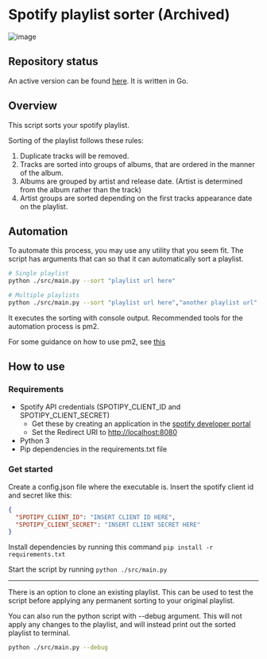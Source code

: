 # Spotify playlist sorter (Archived)

![image](./github/my-spotify-playlist-sorter.png)

## Repository status

An active version can be found [here](https://github.com/j0h-dev/my-spotify-playlist-sorter-go). It is written in Go.

## Overview

This script sorts your spotify playlist.

Sorting of the playlist follows these rules:

1. Duplicate tracks will be removed.
2. Tracks are sorted into groups of albums, that are ordered in the manner of the album.
3. Albums are grouped by artist and release date. (Artist is determined from the album rather than the track)
4. Artist groups are sorted depending on the first tracks appearance date on the playlist.

## Automation

To automate this process, you may use any utility that you seem fit.
The script has arguments that can so that it can automatically sort a playlist.

```bash
# Single playlist
python ./src/main.py --sort "playlist url here"

# Multiple playlists
python ./src/main.py --sort "playlist url here","another playlist url"
```

It executes the sorting with console output.
Recommended tools for the automation process is pm2.

For some guidance on how to use pm2, see [this](https://pm2.keymetrics.io/docs/usage/quick-start/)

## How to use

### Requirements

- Spotify API credentials (SPOTIPY_CLIENT_ID and SPOTIPY_CLIENT_SECRET)
  - Get these by creating an application in the [spotify developer portal](https://developer.spotify.com/dashboard/applications)
  - Set the Redirect URI to <http://localhost:8080>
- Python 3
- Pip dependencies in the requirements.txt file

### Get started

Create a config.json file where the executable is.
Insert the spotify client id and secret like this:

```json
{
  "SPOTIPY_CLIENT_ID": "INSERT CLIENT ID HERE",
  "SPOTIPY_CLIENT_SECRET": "INSERT CLIENT SECRET HERE"
}
```

Install dependencies by running this command
<code>pip install -r requirements.txt</code>

Start the script by running
<code>python ./src/main.py</code>

---

There is an option to clone an existing playlist. This can be used to test the script before applying any permanent sorting to your original playlist.

You can also run the python script with --debug argument. This will not apply any changes to the playlist, and will instead print out the sorted playlist to terminal.

```bash
python ./src/main.py --debug
```

